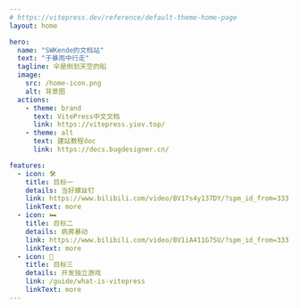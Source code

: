 ```yaml
---
# https://vitepress.dev/reference/default-theme-home-page
layout: home

hero:
  name: "SWKende的文档站"
  text: "于暴雨中行走"
  tagline: 伞是倒划天空的船
  image:
    src: /home-icon.png
    alt: 背景图
  actions:
    - theme: brand
      text: VitePress中文文档
      link: https://vitepress.yiov.top/
    - theme: alt
      text: 建站教程doc
      link: https://docs.bugdesigner.cn/

features:
  - icon: 🛠️
    title: 目标一
    details: 当好螺丝钉
    link: https://www.bilibili.com/video/BV17s4y137DY/?spm_id_from=333.337.search-card.all.click&vd_source=e36103031144dca10ac67f24e861ac18
    linkText: more
  - icon: 🛏️
    title: 目标二
    details: 病房暴动
    link: https://www.bilibili.com/video/BV1iA411G7SU/?spm_id_from=333.788&vd_source=e36103031144dca10ac67f24e861ac18
    linkText: more
  - icon: 🌟
    title: 目标三
    details: 开发独立游戏
    link: /guide/what-is-vitepress
    linkText: more
---
```


<Confetti />
<DataPanel />
